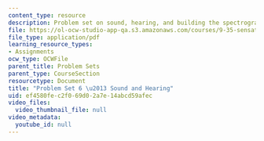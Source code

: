 ```yaml
---
content_type: resource
description: Problem set on sound, hearing, and building the spectrogram.
file: https://ol-ocw-studio-app-qa.s3.amazonaws.com/courses/9-35-sensation-and-perception-spring-2009/ef4580fec2f069d02a7e14abcd59afec_MIT9_35s09_pset06_part1.pdf
file_type: application/pdf
learning_resource_types:
- Assignments
ocw_type: OCWFile
parent_title: Problem Sets
parent_type: CourseSection
resourcetype: Document
title: "Problem Set 6 \u2013 Sound and Hearing"
uid: ef4580fe-c2f0-69d0-2a7e-14abcd59afec
video_files:
  video_thumbnail_file: null
video_metadata:
  youtube_id: null
---
```

